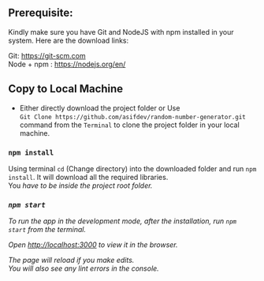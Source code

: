 
## Prerequisite:

Kindly make sure you have Git and NodeJS with npm installed in your system. Here are the download links:

Git: https://git-scm.com <br>
Node + npm : https://nodejs.org/en/

## Copy to Local Machine

- Either directly download the project folder or Use <br>`Git Clone https://github.com/asifdev/random-number-generator.git` <br> command from the `Terminal` to clone the project folder in your local machine.

### `npm install`

Using terminal `cd` (Change directory) into the downloaded folder and run `npm install`. It will download all the required libraries. <br>You <i>have<i> to be inside the project root folder.

### `npm start`

To run the app in the development mode, after the installation,  run `npm start` from the terminal.

Open [http://localhost:3000](http://localhost:3000) to view it in the browser.

The page will reload if you make edits.<br>
You will also see any lint errors in the console.
